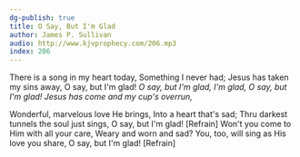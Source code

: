 ```yaml
---
dg-publish: true
title: O Say, But I'm Glad
author: James P. Sullivan
audio: http://www.kjvprophecy.com/206.mp3
index: 206
---
```


There is a song in my heart today,
Something I never had;
Jesus has taken my sins away,
O say, but I'm glad!
*O say, but I'm glad, I'm glad,
O say, but I'm glad!
Jesus has come and my cup's overrun,*

Wonderful, marvelous love He brings,
Into a heart that's sad;
Thru darkest tunnels the soul just sings,
O say, but I'm glad! [Refrain]
Won't you come to Him with all your care,
Weary and worn and sad?
You, too, will sing as His love you share,
O say, but I'm glad! [Refrain]